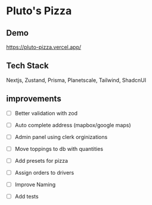 
# Pluto's Pizza


## Demo

https://pluto-pizza.vercel.app/

## Tech Stack

Nextjs, Zustand, Prisma, Planetscale, Tailwind, ShadcnUI


## improvements 

- [ ] Better validation with zod
- [ ] Auto complete address (mapbox/google maps)
- [ ] Admin panel using clerk orginizations
- [ ] Move toppings to db with quantities
- [ ] Add presets for pizza
- [ ] Assign orders to drivers
- [ ] Improve Naming
- [ ] Add tests 



